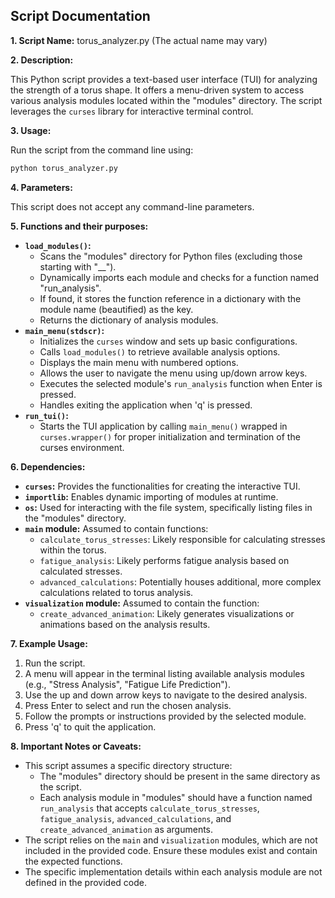 ## Script Documentation

**1. Script Name:** torus_analyzer.py (The actual name may vary)

**2. Description:** 

This Python script provides a text-based user interface (TUI) for analyzing the strength of a torus shape. It offers a menu-driven system to access various analysis modules located within the "modules" directory. The script leverages the `curses` library for interactive terminal control.

**3. Usage:** 

Run the script from the command line using:

```bash
python torus_analyzer.py
```

**4. Parameters:** 

This script does not accept any command-line parameters.

**5. Functions and their purposes:**

* **`load_modules()`:**
    * Scans the "modules" directory for Python files (excluding those starting with "__").
    * Dynamically imports each module and checks for a function named "run_analysis".
    * If found, it stores the function reference in a dictionary with the module name (beautified) as the key.
    * Returns the dictionary of analysis modules.
* **`main_menu(stdscr)`:**
    * Initializes the `curses` window and sets up basic configurations.
    * Calls `load_modules()` to retrieve available analysis options.
    * Displays the main menu with numbered options.
    * Allows the user to navigate the menu using up/down arrow keys.
    * Executes the selected module's `run_analysis` function when Enter is pressed.
    * Handles exiting the application when 'q' is pressed.
* **`run_tui()`:**
    * Starts the TUI application by calling `main_menu()` wrapped in `curses.wrapper()` for proper initialization and termination of the curses environment.

**6. Dependencies:**

* **`curses`:** Provides the functionalities for creating the interactive TUI.
* **`importlib`:** Enables dynamic importing of modules at runtime.
* **`os`:** Used for interacting with the file system, specifically listing files in the "modules" directory.
* **`main` module:**  Assumed to contain functions:
    * `calculate_torus_stresses`: Likely responsible for calculating stresses within the torus.
    * `fatigue_analysis`:  Likely performs fatigue analysis based on calculated stresses.
    * `advanced_calculations`:  Potentially houses additional, more complex calculations related to torus analysis.
* **`visualization` module:** Assumed to contain the function:
    * `create_advanced_animation`:  Likely generates visualizations or animations based on the analysis results.

**7. Example Usage:**

1. Run the script.
2. A menu will appear in the terminal listing available analysis modules (e.g., "Stress Analysis", "Fatigue Life Prediction").
3. Use the up and down arrow keys to navigate to the desired analysis.
4. Press Enter to select and run the chosen analysis.
5. Follow the prompts or instructions provided by the selected module.
6. Press 'q' to quit the application.

**8. Important Notes or Caveats:**

* This script assumes a specific directory structure:
    * The "modules" directory should be present in the same directory as the script.
    * Each analysis module in "modules" should have a function named `run_analysis` that accepts `calculate_torus_stresses`, `fatigue_analysis`, `advanced_calculations`, and `create_advanced_animation` as arguments.
* The script relies on the `main` and `visualization` modules, which are not included in the provided code. Ensure these modules exist and contain the expected functions.
* The specific implementation details within each analysis module are not defined in the provided code.